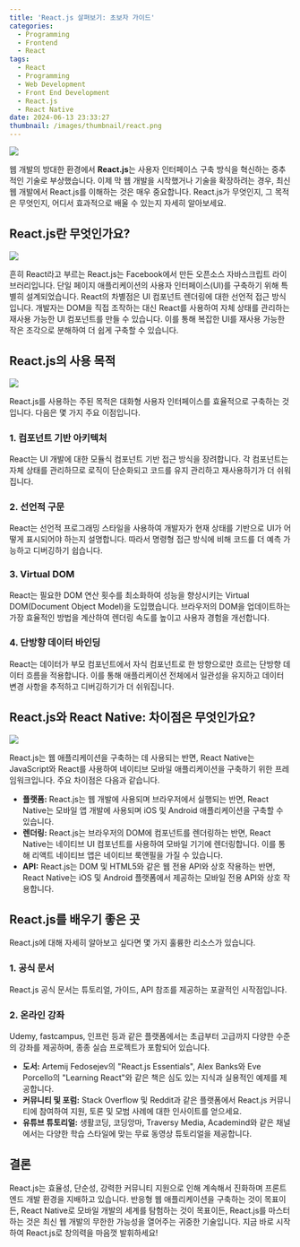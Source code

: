 ```yaml
---
title: 'React.js 살펴보기: 초보자 가이드'
categories:
  - Programming
  - Frontend
  - React
tags:
  - React
  - Programming
  - Web Development
  - Front End Development
  - React.js
  - React Native
date: 2024-06-13 23:33:27
thumbnail: /images/thumbnail/react.png
---
```


![](/images/header/react-18.png)

웹 개발의 방대한 환경에서 **React.js**는 사용자 인터페이스 구축 방식을 혁신하는 중추적인 기술로 부상했습니다. 이제 막 웹 개발을 시작했거나 기술을 확장하려는 경우, 최신 웹 개발에서 React.js를 이해하는 것은 매우 중요합니다. React.js가 무엇인지, 그 목적은 무엇인지, 어디서 효과적으로 배울 수 있는지 자세히 알아보세요.

## React.js란 무엇인가요?

![](/images/header/react-18_1.png)

흔히 React라고 부르는 React.js는 Facebook에서 만든 오픈소스 자바스크립트 라이브러리입니다. 단일 페이지 애플리케이션의 사용자 인터페이스(UI)를 구축하기 위해 특별히 설계되었습니다. React의 차별점은 UI 컴포넌트 렌더링에 대한 선언적 접근 방식입니다. 개발자는 DOM을 직접 조작하는 대신 React를 사용하여 자체 상태를 관리하는 재사용 가능한 UI 컴포넌트를 만들 수 있습니다. 이를 통해 복잡한 UI를 재사용 가능한 작은 조각으로 분해하여 더 쉽게 구축할 수 있습니다.

## React.js의 사용 목적

![](/images/header/react-18_2.png)

React.js를 사용하는 주된 목적은 대화형 사용자 인터페이스를 효율적으로 구축하는 것입니다. 다음은 몇 가지 주요 이점입니다.

### 1. 컴포넌트 기반 아키텍처

React는 UI 개발에 대한 모듈식 컴포넌트 기반 접근 방식을 장려합니다. 각 컴포넌트는 자체 상태를 관리하므로 로직이 단순화되고 코드를 유지 관리하고 재사용하기가 더 쉬워집니다.

### 2. 선언적 구문

React는 선언적 프로그래밍 스타일을 사용하여 개발자가 현재 상태를 기반으로 UI가 어떻게 표시되어야 하는지 설명합니다. 따라서 명령형 접근 방식에 비해 코드를 더 예측 가능하고 디버깅하기 쉽습니다.

### 3. Virtual DOM

React는 필요한 DOM 연산 횟수를 최소화하여 성능을 향상시키는 Virtual DOM(Document Object Model)을 도입했습니다. 브라우저의 DOM을 업데이트하는 가장 효율적인 방법을 계산하여 렌더링 속도를 높이고 사용자 경험을 개선합니다.

### 4. 단방향 데이터 바인딩

React는 데이터가 부모 컴포넌트에서 자식 컴포넌트로 한 방향으로만 흐르는 단방향 데이터 흐름을 적용합니다. 이를 통해 애플리케이션 전체에서 일관성을 유지하고 데이터 변경 사항을 추적하고 디버깅하기가 더 쉬워집니다.

## React.js와 React Native: 차이점은 무엇인가요?

![](/images/header/react-18_3.png)

React.js는 웹 애플리케이션을 구축하는 데 사용되는 반면, React Native는 JavaScript와 React를 사용하여 네이티브 모바일 애플리케이션을 구축하기 위한 프레임워크입니다. 주요 차이점은 다음과 같습니다.

- **플랫폼:** React.js는 웹 개발에 사용되며 브라우저에서 실행되는 반면, React Native는 모바일 앱 개발에 사용되며 iOS 및 Android 애플리케이션을 구축할 수 있습니다.
- **렌더링:** React.js는 브라우저의 DOM에 컴포넌트를 렌더링하는 반면, React Native는 네이티브 UI 컴포넌트를 사용하여 모바일 기기에 렌더링합니다. 이를 통해 리액트 네이티브 앱은 네이티브 룩앤필을 가질 수 있습니다.
- **API:** React.js는 DOM 및 HTML5와 같은 웹 전용 API와 상호 작용하는 반면, React Native는 iOS 및 Android 플랫폼에서 제공하는 모바일 전용 API와 상호 작용합니다.

## React.js를 배우기 좋은 곳

React.js에 대해 자세히 알아보고 싶다면 몇 가지 훌륭한 리소스가 있습니다.

### 1. 공식 문서

React.js 공식 문서는 튜토리얼, 가이드, API 참조를 제공하는 포괄적인 시작점입니다.

### 2. 온라인 강좌

Udemy, fastcampus, 인프런 등과 같은 플랫폼에서는 초급부터 고급까지 다양한 수준의 강좌를 제공하며, 종종 실습 프로젝트가 포함되어 있습니다.

- **도서:** Artemij Fedosejev의 "React.js Essentials", Alex Banks와 Eve Porcello의 "Learning React"와 같은 책은 심도 있는 지식과 실용적인 예제를 제공합니다.
- **커뮤니티 및 포럼:** Stack Overflow 및 Reddit과 같은 플랫폼에서 React.js 커뮤니티에 참여하여 지원, 토론 및 모범 사례에 대한 인사이트를 얻으세요.
- **유튜브 튜토리얼:** 생활코딩, 코딩앙마, Traversy Media, Academind와 같은 채널에서는 다양한 학습 스타일에 맞는 무료 동영상 튜토리얼을 제공합니다.

## 결론

React.js는 효율성, 단순성, 강력한 커뮤니티 지원으로 인해 계속해서 진화하며 프론트엔드 개발 환경을 지배하고 있습니다. 반응형 웹 애플리케이션을 구축하는 것이 목표이든, React Native로 모바일 개발의 세계를 탐험하는 것이 목표이든, React.js를 마스터하는 것은 최신 웹 개발의 무한한 가능성을 열어주는 귀중한 기술입니다. 지금 바로 시작하여 React.js로 창의력을 마음껏 발휘하세요!
